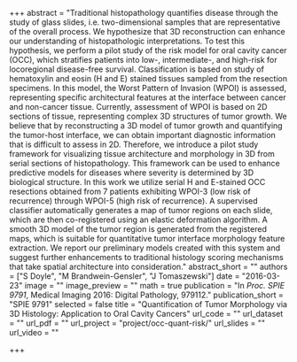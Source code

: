 +++
abstract = "Traditional histopathology quantifies disease through the study of glass slides, i.e. two-dimensional samples that are representative of the overall process. We hypothesize that 3D reconstruction can enhance our understanding of histopathologic interpretations. To test this hypothesis, we perform a pilot study of the risk model for oral cavity cancer (OCC), which stratifies patients into low-, intermediate-, and high-risk for locoregional disease-free survival. Classification is based on study of hematoxylin and eosin (H and E) stained tissues sampled from the resection specimens. In this model, the Worst Pattern of Invasion (WPOI) is assessed, representing specific architectural features at the interface between cancer and non-cancer tissue. Currently, assessment of WPOI is based on 2D sections of tissue, representing complex 3D structures of tumor growth. We believe that by reconstructing a 3D model of tumor growth and quantifying the tumor-host interface, we can obtain important diagnostic information that is difficult to assess in 2D. Therefore, we introduce a pilot study framework for visualizing tissue architecture and morphology in 3D from serial sections of histopathology. This framework can be used to enhance predictive models for diseases where severity is determined by 3D biological structure. In this work we utilize serial H and E-stained OCC resections obtained from 7 patients exhibiting WPOI-3 (low risk of recurrence) through WPOI-5 (high risk of recurrence). A supervised classifier automatically generates a map of tumor regions on each slide, which are then co-registered using an elastic deformation algorithm. A smooth 3D model of the tumor region is generated from the registered maps, which is suitable for quantitative tumor interface morphology feature extraction. We report our preliminary models created with this system and suggest further enhancements to traditional histology scoring mechanisms that take spatial architecture into consideration."
abstract_short = ""
authors = ["S Doyle", "M Brandwein-Gensler", "J Tomaszewski"]
date = "2016-03-23"
image = ""
image_preview = ""
math = true
publication = "In *Proc. SPIE 9791*, Medical Imaging 2016: Digital Pathology, 979112."
publication_short = "SPIE 9791"
selected = false
title = "Quantification of Tumor Morphology via 3D Histology: Application to Oral Cavity Cancers"
url_code = ""
url_dataset = ""
url_pdf = ""
url_project = "project/occ-quant-risk/"
url_slides = ""
url_video = ""

+++
